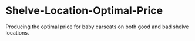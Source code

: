 # Shelve-Location-Optimal-Price
Producing the optimal price for baby carseats on both good and bad shelve locations.
